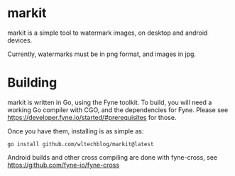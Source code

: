 # markit

markit is a simple tool to watermark images, on desktop and android devices.

Currently, watermarks must be in png format, and images in jpg.

# Building

markit is written in Go, using the Fyne toolkit. To build, you will need a working Go compiler with CGO, and the dependencies for Fyne.
Please see https://developer.fyne.io/started/#prerequisites for those.

Once you have them, installing is as simple as:

```
go install github.com/wltechblog/markit@latest
```

Android builds and other cross compiling are done with fyne-cross, see https://github.com/fyne-io/fyne-cross
